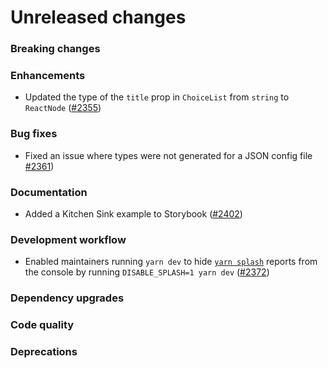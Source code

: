 # Unreleased changes

### Breaking changes

### Enhancements

- Updated the type of the `title` prop in `ChoiceList` from `string` to `ReactNode` ([#2355](https://github.com/Shopify/polaris-react/pull/2355))

### Bug fixes

- Fixed an issue where types were not generated for a JSON config file [#2361](https://github.com/Shopify/polaris-react/pull/2361))

### Documentation

- Added a Kitchen Sink example to Storybook ([#2402](https://github.com/Shopify/polaris-react/pull/2402))

### Development workflow

- Enabled maintainers running `yarn dev` to hide [`yarn splash`](https://github.com/Shopify/polaris-react/tree/master/scripts/splash) reports from the console by running `DISABLE_SPLASH=1 yarn dev` ([#2372](https://github.com/Shopify/polaris-react/pull/2372))

### Dependency upgrades

### Code quality

### Deprecations
